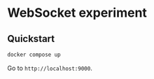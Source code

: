 # WebSocket experiment

## Quickstart

```bash
docker compose up
```

Go to `http://localhost:9000`.